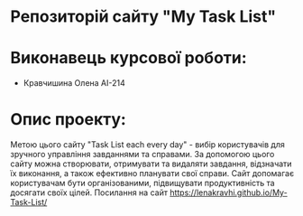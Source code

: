 # Репозиторій сайту "My Task List"
# Виконавець курсової роботи:
+ Кравчишина Олена АІ-214

# Опис проекту:
Метою цього сайту "Task List each every day" - вибір користувачів для зручного управління завданнями та справами. За допомогою цього сайту можна створювати, отримувати та видаляти завдання, відзначати їх виконання, а також ефективно планувати свої справи. Сайт допомагає користувачам бути організованими, підвищувати продуктивність та досягати своїх цілей.
Посилання на сайт https://lenakravhi.github.io/My-Task-List/





